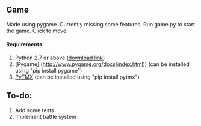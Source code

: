 ## Game
Made using pygame.
Currently missing some features.
Run game.py to start the game.
Click to move.

#### Requirements:
1. Python 2.7 or above ([download link](https://www.python.org/downloads/))
2. [Pygame] (http://www.pygame.org/docs/index.html)) (can be installed using "pip install pygame")
3. [PyTMX](http://pytmx.readthedocs.io/en/latest/) (can be installed using "pip install pytmx")

## To-do:
1. Add some tests
2. Implement battle system
